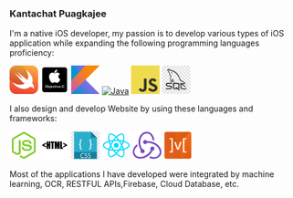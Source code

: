 ### Kantachat Puagkajee

I'm a native iOS developer, my passion is to develop various types of iOS application while expanding the following programming languages proficiency:

<a href="https://swift.org"><img src="https://github.com/028928768/028928768/blob/master/Logos/swift-logo.png" alt="Swift" width="50"/></a> <a href="https://developer.apple.com/library/archive/documentation/Cocoa/Conceptual/ProgrammingWithObjectiveC/Introduction/Introduction.html"><img src="https://github.com/028928768/028928768/blob/master/Logos/objective-C-logo.png" alt="Objective-C" width="50"/></a> <a href="https://kotlinlang.org/"><img src="https://raw.githubusercontent.com/github/explore/80688e429a7d4ef2fca1e82350fe8e3517d3494d/topics/kotlin/kotlin.png" alt="Kotlin" width="50"/></a> <a href="https://www.java.com/en/"><img src="https://sdtimes.com/wp-content/uploads/2018/03/jW4dnFtA_400x400.jpg" alt="Java" width="50"/></a> <a href="https://developer.mozilla.org/en-US/docs/Web/JavaScript"><img src="https://raw.githubusercontent.com/github/explore/80688e429a7d4ef2fca1e82350fe8e3517d3494d/topics/javascript/javascript.png" alt="Javascript" width="50"/></a> <a href="https://www.mysql.com"><img src="https://github.com/028928768/028928768/blob/master/Logos/SQL-logo.jpg" alt="mySQL" width="50"/></a> 

I also design and develop Website by using these languages and frameworks:

<a href="https://nodejs.org/en/"><img src="https://github.com/028928768/028928768/blob/master/Logos-2/node-js-logo.png" alt="Node.js" width="50"/></a> <a href="https://developer.mozilla.org/en-US/docs/Web/HTML"><img src="https://github.com/028928768/028928768/blob/master/Logos-2/html-logo.png" alt="Html" width="50"/></a> <a href="https://developer.mozilla.org/en-US/docs/Web/CSS"><img src="https://github.com/028928768/028928768/blob/master/Logos-2/css-logo.jpg" alt="CSS" width="50"/></a> <a href="https://reactjs.org"><img src="https://github.com/028928768/028928768/blob/master/Logos-2/react-logo.png" alt="React" width="50"/></a> <a href="https://redux.js.org/basics/usage-with-react"><img src="https://github.com/028928768/028928768/blob/master/Logos-2/redux-logo.png" alt="Redux" width="50"/></a> <a href="https://mobx.js.org/README.html"><img src="https://github.com/028928768/028928768/blob/master/Logos-2/mobx-logo.png" alt="MobX" width="50"/></a>

Most of the applications I have developed were integrated by machine learning, OCR, RESTFUL APIs,Firebase, Cloud Database, etc.
